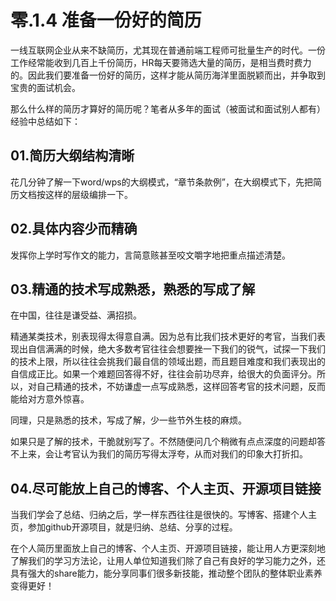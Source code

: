 # 零.1.4 准备一份好的简历

一线互联网企业从来不缺简历，尤其现在普通前端工程师可批量生产的时代。一份工作经常能收到几百上千份简历，HR每天要筛选大量的简历，是相当费时费力的。因此我们要准备一份好的简历，这样才能从简历海洋里面脱颖而出，并争取到宝贵的面试机会。

那么什么样的简历才算好的简历呢？笔者从多年的面试（被面试和面试别人都有）经验中总结如下：

## 01.简历大纲结构清晰

花几分钟了解一下word/wps的大纲模式，“章节条款例”，在大纲模式下，先把简历文档按这样的层级编排一下。

## 02.具体内容少而精确

发挥你上学时写作文的能力，言简意赅甚至咬文嚼字地把重点描述清楚。

## 03.精通的技术写成熟悉，熟悉的写成了解

在中国，往往是谦受益、满招损。

精通某类技术，别表现得太得意自满。因为总有比我们技术更好的考官，当我们表现出自信满满的时候，绝大多数考官往往会想要挫一下我们的锐气，试探一下我们的技术上限，所以往往会挑我们最自信的领域出题，而且题目难度和我们表现出的自信成正比。如果一个难题回答得不好，往往会前功尽弃，给很大的负面评分。所以，对自己精通的技术，不妨谦虚一点写成熟悉，这样回答考官的技术问题，反而能给对方意外惊喜。

同理，只是熟悉的技术，写成了解，少一些节外生枝的麻烦。

如果只是了解的技术，干脆就别写了。不然随便问几个稍微有点点深度的问题却答不上来，会让考官认为我们的简历写得太浮夸，从而对我们的印象大打折扣。

## 04.尽可能放上自己的博客、个人主页、开源项目链接

当我们学会了总结、归纳之后，学一样东西往往是很快的。写博客、搭建个人主页，参加github开源项目，就是归纳、总结、分享的过程。

在个人简历里面放上自己的博客、个人主页、开源项目链接，能让用人方更深刻地了解我们的学习方法论，让用人单位知道我们除了自己有良好的学习能力之外，还具有强大的share能力，能分享同事们很多新技能，推动整个团队的整体职业素养变得更好！



